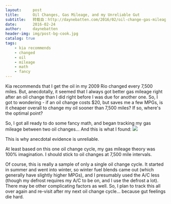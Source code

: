 ```yaml
---
layout:     post
title:      Oil Changes, Gas Mileage, and my Unreliable Gut
subtitle:   转载自：http://daynebatten.com/2016/02/oil-change-gas-mileage/
date:       2016-02-24
author:     daynebatten
header-img: img/post-bg-cook.jpg
catalog: true
tags:
    - kia recommends
    - changed
    - oil
    - mileage
    - math
    - fancy
---
```


Kia recommends that I get the oil in my 2009 Rio changed every 7,500 miles. But, anecdotally, it seemed that I always got better gas mileage right after an oil change than I did right before I was due for another one. So, I got to wondering - if an oil change costs $20, but saves me a few MPGs, is it cheaper overall to change my oil sooner than 7,500 miles? If so, where's the optimal point?

So, I got all ready to do some fancy math, and began tracking my gas mileage between two oil changes... And this is what I found:
![](http://daynebatten.com/wp-content/uploads/2016/02/Gas-Mileage.png)


This is why anecdotal evidence is unreliable.

At least based on this one oil change cycle, my gas mileage theory was 100% imagination. I should stick to oil changes at 7,500 mile intervals.

Of course, this is really a sample of only a single oil change cycle. It started in summer and went into winter, so winter fuel blends came out (which generally have slightly higher MPGs), and I presumably used the A/C less (though my defrost requires my A/C to be on, and I use the defrost a lot). There may be other complicating factors as well. So, I plan to track this all over again and re-visit after my next oil change cycle... because gut feelings die hard.

